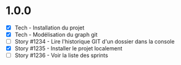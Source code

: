 # 1.0.0

  - [x] Tech - Installation du projet
  - [x] Tech - Modélisation du graph git
  - [ ] Story #1234 - Lire l'historique GIT d'un dossier dans la console
  - [x] Story #1235 - Installer le projet localement
  - [ ] Story #1236 - Voir la liste des sprints